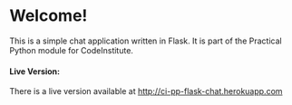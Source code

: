 # Welcome!

This is a simple chat application written in Flask. It is part of the Practical Python module for CodeInstitute.

#### Live Version: 

There is a live version available at http://ci-pp-flask-chat.herokuapp.com